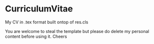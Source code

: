 CurriculumVitae
===============

My CV in .tex format
built ontop of res.cls

You are welcome to steal the template but please do delete my personal content
before using it. Cheers

